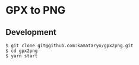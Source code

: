 # GPX to PNG

## Development

```shell
$ git clone git@github.com:kamataryo/gpx2png.git
$ cd gpx2png
$ yarn start
```
